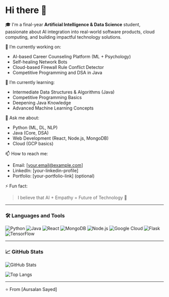 # Hi there 👋

🎓 I'm a final-year **Artificial Intelligence & Data Science** student, passionate about AI integration into real-world software products, cloud computing, and building impactful technology solutions.

🔭 I’m currently working on:
- AI-based Career Counseling Platform (ML + Psychology)
- Self-healing Network Bots
- Cloud-based Firewall Rule Conflict Detector
- Competitive Programming and DSA in Java

🌱 I’m currently learning:
- Intermediate Data Structures & Algorithms (Java)
- Competitive Programming Basics
- Deepening Java Knowledge
- Advanced Machine Learning Concepts

💬 Ask me about:
- Python (ML, DL, NLP)
- Java (Core, DSA)
- Web Development (React, Node.js, MongoDB)
- Cloud (GCP basics)

📫 How to reach me:
- Email: [your.email@example.com]
- LinkedIn: [your-linkedin-profile]
- Portfolio: [your-portfolio-link] (optional)

⚡ Fun fact:
> I believe that AI + Empathy = Future of Technology 🚀

---

### 🛠️ Languages and Tools
![Python](https://img.shields.io/badge/Python-3670A0?style=for-the-badge&logo=python&logoColor=white)
![Java](https://img.shields.io/badge/Java-ED8B00?style=for-the-badge&logo=java&logoColor=white)
![React](https://img.shields.io/badge/React-20232A?style=for-the-badge&logo=react&logoColor=61DAFB)
![MongoDB](https://img.shields.io/badge/MongoDB-4EA94B?style=for-the-badge&logo=mongodb&logoColor=white)
![Node.js](https://img.shields.io/badge/Node.js-339933?style=for-the-badge&logo=nodedotjs&logoColor=white)
![Google Cloud](https://img.shields.io/badge/Google_Cloud-4285F4?style=for-the-badge&logo=googlecloud&logoColor=white)
![Flask](https://img.shields.io/badge/Flask-000000?style=for-the-badge&logo=flask&logoColor=white)
![TensorFlow](https://img.shields.io/badge/TensorFlow-FF6F00?style=for-the-badge&logo=tensorflow&logoColor=white)

---

### 📈 GitHub Stats

![GitHub Stats](https://github-readme-stats.vercel.app/api?username=aursalan&show_icons=true&theme=radical)

![Top Langs](https://github-readme-stats.vercel.app/api/top-langs/?username=aursalan&layout=compact&theme=radical)

---

⭐️ From [Aursalan Sayed]
